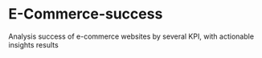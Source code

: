 # E-Commerce-success
Analysis success of e-commerce websites by several KPI, with actionable insights results
